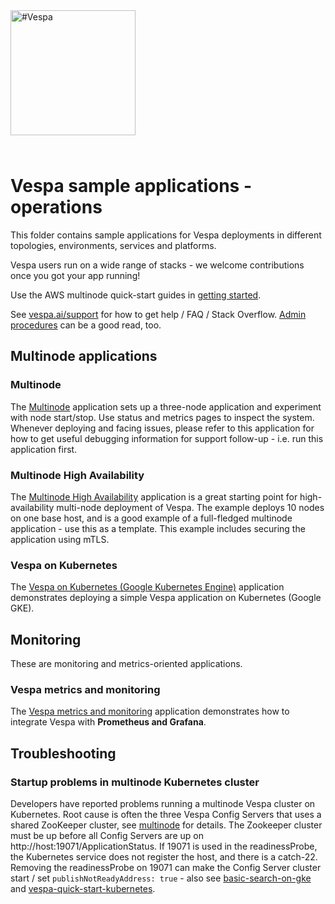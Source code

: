 
<!-- Copyright Vespa.ai. Licensed under the terms of the Apache 2.0 license. See LICENSE in the project root. -->

<picture>
  <source media="(prefers-color-scheme: dark)" srcset="https://assets.vespa.ai/logos/Vespa-logo-green-RGB.svg">
  <source media="(prefers-color-scheme: light)" srcset="https://assets.vespa.ai/logos/Vespa-logo-dark-RGB.svg">
  <img alt="#Vespa" width="200" src="https://assets.vespa.ai/logos/Vespa-logo-dark-RGB.svg" style="margin-bottom: 25px;">
</picture>

# Vespa sample applications - operations

This folder contains sample applications for Vespa deployments in different topologies,
environments, services and platforms.

Vespa users run on a wide range of stacks - we welcome contributions once you got your app running!

Use the AWS multinode quick-start guides in [getting started](https://docs.vespa.ai/en/getting-started.html).

See [vespa.ai/support](https://vespa.ai/support) for how to get help / FAQ / Stack Overflow.
[Admin procedures](https://docs.vespa.ai/en/operations/admin-procedures.html) can be a good read, too.

## Multinode applications


### Multinode
The [Multinode](multinode/) application sets up a three-node application and experiment with node start/stop.
Use status and metrics pages to inspect the system.
Whenever deploying and facing issues, please refer to this application for how to get useful debugging information for support follow-up - i.e. run this application first.

### Multinode High Availability
The [Multinode High Availability](multinode-HA/) application is a great starting point for high-availability multi-node deployment of Vespa.
The example deploys 10 nodes on one base host, and is a good example of a full-fledged multinode application -
use this as a template. This example includes securing the application using mTLS.


### Vespa on Kubernetes 
The [Vespa on Kubernetes (Google Kubernetes Engine)](basic-search-on-gke/)
application demonstrates deploying a simple Vespa application on Kubernetes (Google GKE).

## Monitoring
These are monitoring and metrics-oriented applications.

### Vespa metrics and monitoring
The [Vespa metrics and monitoring](monitoring/album-recommendation-monitoring/)
application demonstrates how to integrate Vespa with **Prometheus and Grafana**.


## Troubleshooting


### Startup problems in multinode Kubernetes cluster
Developers have reported problems running a multinode Vespa cluster on Kubernetes.
Root cause is often the three Vespa Config Servers that uses a shared ZooKeeper cluster,
see [multinode](multinode) for details.
The Zookeeper cluster must be up before all Config Servers are up on http://host:19071/ApplicationStatus.
If 19071 is used in the readinessProbe, the Kubernetes service does not register the host, and there is a catch-22.
Removing the readinessProbe on 19071 can make the Config Server cluster start /
set `publishNotReadyAddress: true` - also see [basic-search-on-gke](basic-search-on-gke) and 
[vespa-quick-start-kubernetes](https://docs.vespa.ai/en/vespa-quick-start-kubernetes.html).

